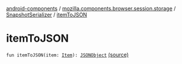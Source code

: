 [android-components](../../index.md) / [mozilla.components.browser.session.storage](../index.md) / [SnapshotSerializer](index.md) / [itemToJSON](./item-to-j-s-o-n.md)

# itemToJSON

`fun itemToJSON(item: `[`Item`](../../mozilla.components.browser.session/-session-manager/-snapshot/-item/index.md)`): `[`JSONObject`](https://developer.android.com/reference/org/json/JSONObject.html) [(source)](https://github.com/mozilla-mobile/android-components/blob/master/components/browser/session/src/main/java/mozilla/components/browser/session/storage/SnapshotSerializer.kt#L36)